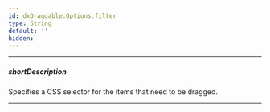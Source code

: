 ```yaml
---
id: dxDraggable.Options.filter
type: String
default: ''
hidden: 
---
```

---
##### shortDescription
Specifies a CSS selector for the items that need to be dragged.

---
<!-- Description goes here -->